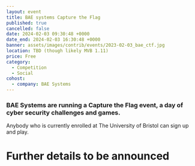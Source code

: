 ```yaml
---
layout: event
title: BAE systems Capture the Flag
published: true
cancelled: false
date: 2024-02-03 09:30:48 +0000
date_end: 2024-02-03 16:30:48 +0000
banner: assets/images/contrib/events/2023-02-03_bae_ctf.jpg
location: TBD (though likely MVB 1.11)
price: Free
category:
  - Competition
  - Social
cohost:
  - company: BAE Systems
---
```

### BAE Systems are running a Capture the Flag event, a day of cyber security challenges and games.

Anybody who is currently enrolled at The University of Bristol can sign up and play.

# Further details to be announced